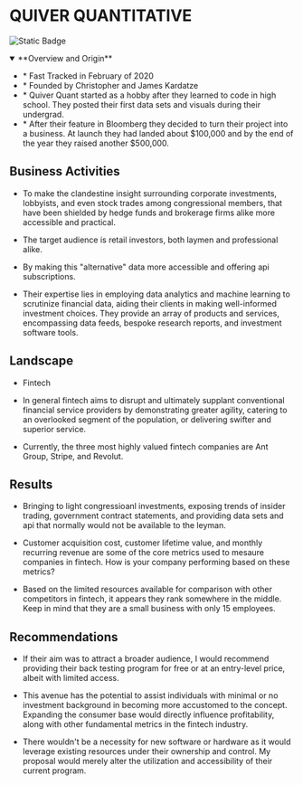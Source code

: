 # QUIVER QUANTITATIVE
![Static Badge](https://img.shields.io/badge/Quantitative%20-%20%23FFD150?style=plastic&label=Quiver&labelColor=%23000000)


<details open> 
<Summary> **Overview and Origin** </summary>
<ul>
<li>* Fast Tracked in February of 2020</li>

<li>* Founded by Christopher and James Kardatze</li>

<li>* Quiver Quant started as a hobby after they learned to code in high school. They posted their first data sets and visuals during their undergrad.</li>

<li>* After their feature in Bloomberg they decided to turn their project into a business. At launch they had landed about $100,000 and by the end of the year they raised another $500,000.</li>
</ul>
</details>

## Business Activities

* To make the clandestine insight surrounding corporate investments, lobbyists, and even stock trades among congressional members, that have been shielded by hedge funds and brokerage firms alike more accessible and practical.

* The target audience is retail investors, both laymen and professional alike. 

* By making this "alternative" data more accessible and offering api subscriptions.

* Their expertise lies in employing data analytics and machine learning to scrutinize financial data, aiding their clients in making well-informed investment choices. They provide an array of products and services, encompassing data feeds, bespoke research reports, and investment software tools.

## Landscape

* Fintech

* In general fintech aims to disrupt and ultimately supplant conventional financial service providers by demonstrating greater agility, catering to an overlooked segment of the population, or delivering swifter and superior service.

* Currently, the three most highly valued fintech companies are Ant Group, Stripe, and Revolut.

## Results

* Bringing to light congressioanl investments, exposing trends of insider trading, government contract statements, and providing data sets and api that normally would not be available to the leyman. 

* Customer acquisition cost, customer lifetime value, and monthly recurring revenue are some of the core metrics used to mesaure companies in fintech. How is your company performing based on these metrics?

* Based on the limited resources available for comparison with other competitors in fintech, it appears they rank somewhere in the middle. Keep in mind that they are a small business with only 15 employees.

## Recommendations

* If their aim was to attract a broader audience, I would recommend providing their back testing program for free or at an entry-level price, albeit with limited access.

* This avenue has the potential to assist individuals with minimal or no investment background in becoming more accustomed to the concept. Expanding the consumer base would directly influence profitability, along with other fundamental metrics in the fintech industry.

* There wouldn't be a necessity for new software or hardware as it would leverage existing resources under their ownership and control. My proposal would merely alter the utilization and accessibility of their current program.
